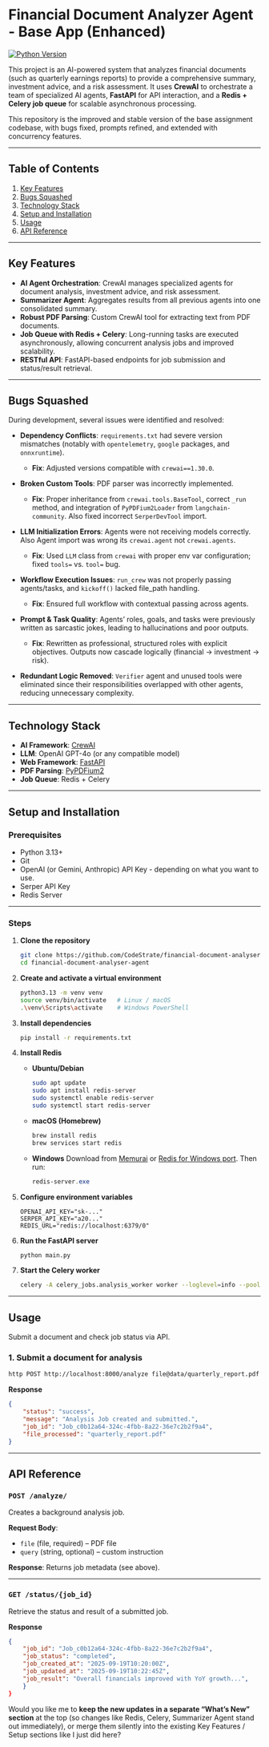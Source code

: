 # Financial Document Analyzer Agent - Base App (Enhanced)

[![Python Version](https://img.shields.io/badge/python-3.13+-blue.svg)](https://www.python.org/downloads/)

This project is an AI-powered system that analyzes financial documents (such as quarterly earnings reports) to provide a comprehensive summary, investment advice, and a risk assessment. It uses **CrewAI** to orchestrate a team of specialized AI agents, **FastAPI** for API interaction, and a **Redis + Celery job queue** for scalable asynchronous processing.

This repository is the improved and stable version of the base assignment codebase, with bugs fixed, prompts refined, and extended with concurrency features.

---

## Table of Contents

1. [Key Features](#key-features)
2. [Bugs Squashed](#bugs-squashed)
3. [Technology Stack](#technology-stack)
4. [Setup and Installation](#setup-and-installation)
5. [Usage](#usage)
6. [API Reference](#api-reference)

---

## Key Features

* **AI Agent Orchestration**: CrewAI manages specialized agents for document analysis, investment advice, and risk assessment.
* **Summarizer Agent**: Aggregates results from all previous agents into one consolidated summary.
* **Robust PDF Parsing**: Custom CrewAI tool for extracting text from PDF documents.
* **Job Queue with Redis + Celery**: Long-running tasks are executed asynchronously, allowing concurrent analysis jobs and improved scalability.
* **RESTful API**: FastAPI-based endpoints for job submission and status/result retrieval.

---

## Bugs Squashed

During development, several issues were identified and resolved:

* **Dependency Conflicts**: `requirements.txt` had severe version mismatches (notably with `opentelemetry`, `google` packages, and `onnxruntime`).

  * **Fix**: Adjusted versions compatible with `crewai==1.30.0`.

* **Broken Custom Tools**: PDF parser was incorrectly implemented.

  * **Fix**: Proper inheritance from `crewai.tools.BaseTool`, correct `_run` method, and integration of `PyPDFium2Loader` from `langchain-community`. Also fixed incorrect `SerperDevTool` import.

* **LLM Initialization Errors**: Agents were not receiving models correctly. Also Agent import was wrong its `crewai.agent` not `crewai.agents`.

  * **Fix**: Used `LLM` class from `crewai` with proper env var configuration; fixed `tools=` vs. `tool=` bug.

* **Workflow Execution Issues**: `run_crew` was not properly passing agents/tasks, and `kickoff()` lacked file\_path handling.

  * **Fix**: Ensured full workflow with contextual passing across agents.

* **Prompt & Task Quality**: Agents’ roles, goals, and tasks were previously written as sarcastic jokes, leading to hallucinations and poor outputs.

  * **Fix**: Rewritten as professional, structured roles with explicit objectives. Outputs now cascade logically (financial → investment → risk).

* **Redundant Logic Removed**: `Verifier` agent and unused tools were eliminated since their responsibilities overlapped with other agents, reducing unnecessary complexity.

---

## Technology Stack

* **AI Framework**: [CrewAI](https://www.crewai.com/)
* **LLM**: OpenAI GPT-4o (or any compatible model)
* **Web Framework**: [FastAPI](https://fastapi.tiangolo.com/)
* **PDF Parsing**: [PyPDFium2](https://pypdfium2.readthedocs.io/en/stable/)
* **Job Queue**: Redis + Celery

---

## Setup and Installation

### Prerequisites

* Python 3.13+
* Git
* OpenAI (or Gemini, Anthropic) API Key - depending on what you want to use.
* Serper API Key
* Redis Server

---

### Steps

1. **Clone the repository**

   ```bash
   git clone https://github.com/CodeStrate/financial-document-analyser-agent.git
   cd financial-document-analyser-agent
   ```

2. **Create and activate a virtual environment**

   ```bash
   python3.13 -m venv venv
   source venv/bin/activate   # Linux / macOS
   .\venv\Scripts\activate    # Windows PowerShell
   ```

3. **Install dependencies**

   ```bash
   pip install -r requirements.txt
   ```

4. **Install Redis**

   * **Ubuntu/Debian**

     ```bash
     sudo apt update
     sudo apt install redis-server
     sudo systemctl enable redis-server
     sudo systemctl start redis-server
     ```
   * **macOS (Homebrew)**

     ```bash
     brew install redis
     brew services start redis
     ```
   * **Windows**
     Download from [Memurai](https://www.memurai.com/) or [Redis for Windows port](https://github.com/microsoftarchive/redis/releases).
     Then run:

     ```powershell
     redis-server.exe
     ```

5. **Configure environment variables**

   ```env
   OPENAI_API_KEY="sk-..."
   SERPER_API_KEY="a20..."
   REDIS_URL="redis://localhost:6379/0"
   ```

6. **Run the FastAPI server**

   ```bash
   python main.py
   ```

7. **Start the Celery worker**

   ```bash
   celery -A celery_jobs.analysis_worker worker --loglevel=info --pool=solo --concurrency=1
   ```

---

## Usage

Submit a document and check job status via API.

### 1. Submit a document for analysis

```bash
http POST http://localhost:8000/analyze file@data/quarterly_report.pdf query="Provide a detailed analysis, recommendation, and risk assessment."
```

**Response**

```json
{
    "status": "success",
    "message": "Analysis Job created and submitted.",
    "job_id": "Job_c0b12a64-324c-4fbb-8a22-36e7c2b2f9a4",
    "file_processed": "quarterly_report.pdf"
}
```

---

## API Reference

### `POST /analyze/`

Creates a background analysis job.

**Request Body**:

* `file` (file, required) – PDF file
* `query` (string, optional) – custom instruction

**Response**:
Returns job metadata (see above).

---

### `GET /status/{job_id}`

Retrieve the status and result of a submitted job.

**Response**

```json
{
    "job_id": "Job_c0b12a64-324c-4fbb-8a22-36e7c2b2f9a4",
    "job_status": "completed",
    "job_created_at": "2025-09-19T10:20:00Z",
    "job_updated_at": "2025-09-19T10:22:45Z",
    "job_result": "Overall financials improved with YoY growth...",
    }
}
```

Would you like me to **keep the new updates in a separate “What’s New” section** at the top (so changes like Redis, Celery, Summarizer Agent stand out immediately), or merge them silently into the existing Key Features / Setup sections like I just did here?
